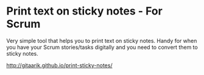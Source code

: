Print text on sticky notes - For Scrum
==================

Very simple tool that helps you to print text on sticky notes. Handy for
when you have your Scrum stories/tasks digitally and you need to convert
them to sticky notes.

http://gitaarik.github.io/print-sticky-notes/
